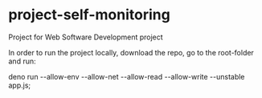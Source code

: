 # project-self-monitoring
Project for Web Software Development project

In order to run the project locally, download the repo, go to the root-folder and run:

deno run --allow-env --allow-net --allow-read --allow-write --unstable app.js;

